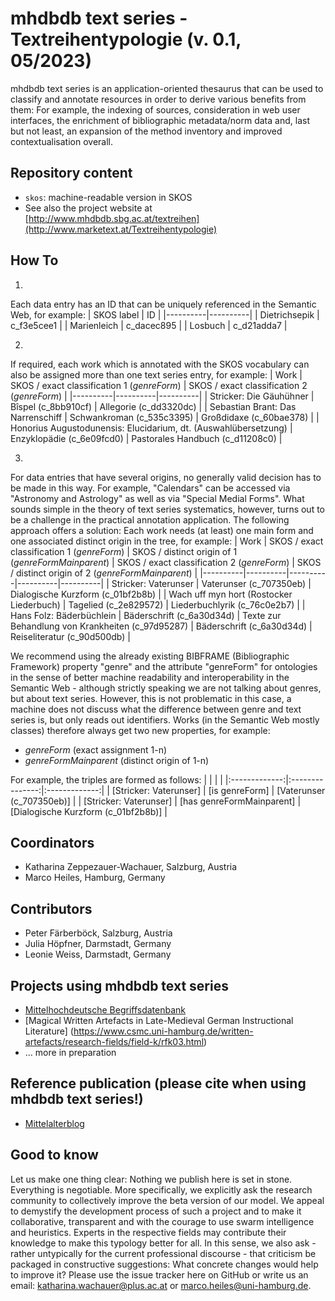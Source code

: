 mhdbdb text series - Textreihentypologie (v. 0.1, 05/2023)
=====================================================================================

mhdbdb text series is an application-oriented thesaurus that can be used to classify and annotate resources in order to derive various benefits from them: For example, the indexing of sources, consideration in web user interfaces, the enrichment of bibliographic metadata/norm data and, last but not least, an expansion of the method inventory and improved contextualisation overall.


Repository content
------------------

* `skos`: machine-readable version in SKOS
* See also the project website at [http://www.mhdbdb.sbg.ac.at/textreihen](http://www.marketext.at/Textreihentypologie)

How To
-----------------------
1. 
Each data entry has an ID that can be uniquely referenced in the Semantic Web, for example:
| SKOS label | ID |
|----------|----------|
| Dietrichsepik    | c_f3e5cee1   |
| Marienleich    | c_dacec895   | 
| Losbuch    | c_d21adda7   | 

2.
If required, each work which is annotated with the SKOS vocabulary can also be assigned more than one text series entry, for example:
| Work | SKOS / exact classification 1 (*genreForm*) | SKOS / exact classification 2 (*genreForm*) |
|----------|----------|----------|
| Stricker: Die Gäuhühner    | Bîspel (c_8bb910cf)   | Allegorie (c_dd3320dc)   |
| Sebastian Brant: Das Narrenschiff    | Schwankroman (c_535c3395)   | Großdidaxe (c_60bae378)   |
| Honorius Augustodunensis: Elucidarium, dt. (Auswahlübersetzung)   | Enzyklopädie (c_6e09fcd0)   | Pastorales Handbuch (c_d11208c0)   |

3.
For data entries that have several origins, no generally valid decision has to be made in this way. For example, "Calendars" can be accessed via "Astronomy and Astrology" as well as via "Special Medial Forms".
What sounds simple in the theory of text series systematics, however, turns out to be a challenge in the practical annotation application. The following approach offers a solution:
Each work needs (at least) one main form and one associated distinct origin in the tree, for example:
| Work | SKOS / exact classification 1 (*genreForm*) | SKOS / distinct origin of 1 (*genreFormMainparent*) | SKOS / exact classification 2 (*genreForm*) | SKOS / distinct origin of 2 (*genreFormMainparent*) |
|----------|----------|----------|----------|----------|
| Stricker: Vaterunser    | Vaterunser (c_707350eb)   | Dialogische Kurzform (c_01bf2b8b)   |
| Wach uff myn hort (Rostocker Liederbuch)    | Tagelied (c_2e829572)   | Liederbuchlyrik (c_76c0e2b7)   |
| Hans Folz: Bäderbüchlein   | Bäderschrift (c_6a30d34d)   | Texte zur Behandlung von Krankheiten (c_97d95287)   | Bäderschrift (c_6a30d34d) | Reiseliteratur (c_90d500db) |

We recommend using the already existing BIBFRAME (Bibliographic Framework) property "genre" and the attribute "genreForm" for ontologies in the sense of better machine readability and interoperability in the Semantic Web - although strictly speaking we are not talking about genres, but about text series. However, this is not problematic in this case, a machine does not discuss what the difference between genre and text series is, but only reads out identifiers.
Works (in the Semantic Web mostly classes) therefore always get two new properties, for example:
- *genreForm* (exact assignment 1-n)
- *genreFormMainparent* (distinct origin of 1-n)

For example, the triples are formed as follows:
| <!-- -->      | <!-- -->        | <!-- -->      |
|:-------------:|:---------------:|:-------------:|
| [Stricker: Vaterunser]    | [is genreForm]   | [Vaterunser (c_707350eb)]   |
| [Stricker: Vaterunser]    | [has genreFormMainparent]   | [Dialogische Kurzform (c_01bf2b8b)]   |

Coordinators
------------
* Katharina Zeppezauer-Wachauer, Salzburg, Austria
* Marco Heiles, Hamburg, Germany

Contributors
------------
* Peter Färberböck, Salzburg, Austria
* Julia Höpfner, Darmstadt, Germany
* Leonie Weiss, Darmstadt, Germany

Projects using mhdbdb text series
-------------------------
* [Mittelhochdeutsche Begriffsdatenbank](http://www.mhdbdb.sbg.ac.at)
* [Magical Written Artefacts in Late-Medieval German Instructional Literature] (https://www.csmc.uni-hamburg.de/written-artefacts/research-fields/field-k/rfk03.html)
* … more in preparation

Reference publication (please cite when using mhdbdb text series!)
-----------------------------------------
* [Mittelalterblog](https://mittelalter.hypotheses.org/)

Good to know
------------
Let us make one thing clear: Nothing we publish here is set in stone. Everything is negotiable. More specifically, we explicitly ask the research community to collectively improve the beta version of our model. We appeal to demystify the development process of such a project and to make it collaborative, transparent and with the courage to use swarm intelligence and heuristics. Experts in the respective fields may contribute their knowledge to make this typology better for all. In this sense, we also ask - rather untypically for the current professional discourse - that criticism be packaged in constructive suggestions: What concrete changes would help to improve it?
Please use the issue tracker here on GitHub or write us an email: katharina.wachauer@plus.ac.at or marco.heiles@uni-hamburg.de.
